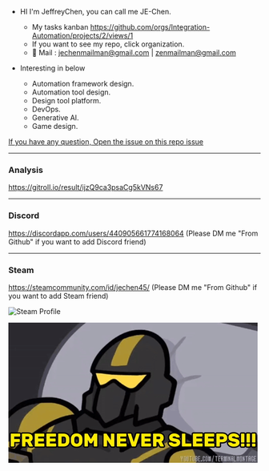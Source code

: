* HI I'm JeffreyChen, you can call me JE-Chen.
  * My tasks kanban https://github.com/orgs/Integration-Automation/projects/2/views/1
  * If you want to see my repo, click organization.
  * 📧 Mail : jechenmailman@gmail.com | zenmailman@gmail.com 

* Interesting in below
  * Automation framework design.
  * Automation tool design.
  * Design tool platform. 
  * DevOps.
  * Generative AI.
  * Game design.
  
[If you have any question, Open the issue on this repo issue]([Issue](https://github.com/JE-Chen/JE-Chen/issues))

---
### Analysis
https://gitroll.io/result/ijzQ9ca3psaCg5kVNs67

---
### Discord
https://discordapp.com/users/440905661774168064
(Please DM me "From Github" if you want to add Discord friend)

---
### Steam
https://steamcommunity.com/id/jechen45/
(Please DM me "From Github" if you want to add Steam friend)

![Steam Profile](https://steam-status.vercel.app/status/?steamid=76561198220185375)

![GIF](videos/freedom_never_sleep.gif)
